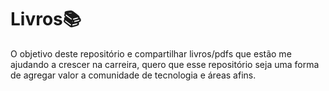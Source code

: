 # Livros📚

O objetivo deste repositório e compartilhar livros/pdfs que estão me ajudando a crescer na carreira, 
quero que esse repositório seja uma forma de agregar valor a comunidade de tecnologia e áreas afins. 


